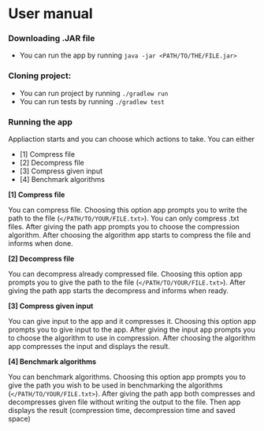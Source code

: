 # User manual

### Downloading .JAR file

- You can run the app by running `java -jar <PATH/TO/THE/FILE.jar>`

### Cloning project:

- You can run project by running `./gradlew run`
- You can run tests by running `./gradlew test`

### Running the app

Appliaction starts and you can choose which actions to take. You can either

- [1] Compress file
- [2] Decompress file
- [3] Compress given input
- [4] Benchmark algorithms

**[1] Compress file**

You can compress file. Choosing this option app prompts you to write the path to the file (`</PATH/TO/YOUR/FILE.txt>`). You can only compress .txt files. After giving the path app prompts you to choose the compression algorithm. After choosing the algorithm app starts to compress the file and informs when done.

**[2] Decompress file**

You can decompress already compressed file. Choosing this option app prompts you to give the path to the file (`</PATH/TO/YOUR/FILE.txt>`). After giving the path app starts the decompress and informs when ready.

**[3] Compress given input**

You can give input to the app and it compresses it. Choosing this option app prompts you to give input to the app. After giving the input app prompts you to choose the algorithm to use in compression. After choosing the algorithm app compresses the input and displays the result.

**[4] Benchmark algorithms**

You can benchmark algorithms. Choosing this option app prompts you to give the path you wish to be used in benchmarking the algorithms (`</PATH/TO/YOUR/FILE.txt>`). After giving the path app both compresses and decompresses given file without writing the output to the file. Then app displays the result (compression time, decompression time and saved space)
